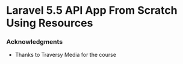 # Laravel 5.5 API App From Scratch Using Resources
### Acknowledgments

* Thanks to Traversy Media for the course


